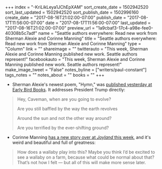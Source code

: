 +++
index = "-KriLikLeya1JChEpXAM"
sort_create_date = 1502942520
sort_last_updated = 1502942520
sort_publish_date = 1502996160
create_date = "2017-08-16T21:02:00-07:00"
publish_date = "2017-08-17T11:56:00-07:00"
date = "2017-08-17T11:56:00-07:00"
last_updated = "2017-08-16T21:02:00-07:00"
preview_url = "1a9cbaf3-17c4-a98e-fee0-40308b5c7adf"
name = "Seattle authors everywhere: Read new work from Sherman Alexie and Corinne Manning"
title = "Seattle authors everywhere: Read new work from Sherman Alexie and Corinne Manning"
type = "Column"
link = ""
shareimage = ""
twitterauto = "This week, Sherman Alexie and Corinne Manning published new work. Seattle authors represent!"
facebookauto = "This week, Sherman Alexie and Corinne Manning published new work. Seattle authors represent!"
make_image_tweet = "False"
notes_byline = ["writers/paul-constant"]
tags_notes = ""
notes_about = ""
books = ""
+++
* Sherman Alexie's newest poem, "Hymn," was [published yesterday at Early Bird Books](https://earlybirdbooks.com/hymn-a-new-poem-by-sherman-alexie). It addresses President Trump directly:

<blockquote><p>Hey, Caveman, when are you going to evolve?</p>
<p>Are you still baffled by the way the earth revolves</p>

<p>Around the sun and not the other way around?</p>
<p>Are you terrified by the ever-shifting ground?</p></blockquote>

* Corinne Manning [has a new story over at *Joyland* this week](http://www.joylandmagazine.com/regions/pnw/wallaby), and it's weird and beautiful and full of greatness:

<blockquote>How does a wallaby play into this? Maybe you think I’d be excited to see a wallaby on a farm, because what could be normal about that? That’s not how I felt —  but all of this will make more sense later.</blockquote>